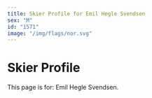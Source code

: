 ```yaml
---
title: Skier Profile for Emil Hegle Svendsen
sex: "M"
id: "1571"
image: "/img/flags/nor.svg" 
---
```


# Skier Profile

This page is for: Emil Hegle Svendsen.
    